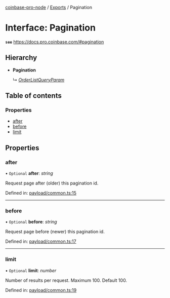 [coinbase-pro-node](../README.md) / [Exports](../modules.md) / Pagination

# Interface: Pagination

**`see`** https://docs.pro.coinbase.com/#pagination

## Hierarchy

- **Pagination**

  ↳ [_OrderListQueryParam_](orderlistqueryparam.md)

## Table of contents

### Properties

- [after](pagination.md#after)
- [before](pagination.md#before)
- [limit](pagination.md#limit)

## Properties

### after

• `Optional` **after**: _string_

Request page after (older) this pagination id.

Defined in: [payload/common.ts:15](https://github.com/bennycode/coinbase-pro-node/blob/a2d34d0/src/payload/common.ts#L15)

---

### before

• `Optional` **before**: _string_

Request page before (newer) this pagination id.

Defined in: [payload/common.ts:17](https://github.com/bennycode/coinbase-pro-node/blob/a2d34d0/src/payload/common.ts#L17)

---

### limit

• `Optional` **limit**: _number_

Number of results per request. Maximum 100. Default 100.

Defined in: [payload/common.ts:19](https://github.com/bennycode/coinbase-pro-node/blob/a2d34d0/src/payload/common.ts#L19)
